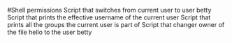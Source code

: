 #Shell permissions
Script that switches from current user to user betty
Script that prints the effective username of the current user
Script that prints all the groups the current user is part of
Script that changer owner of the file hello to the user betty
